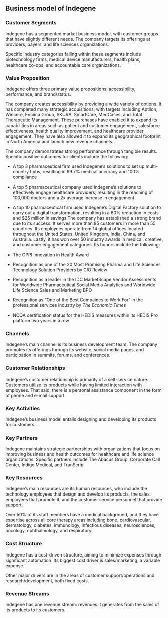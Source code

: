 Business model of Indegene
--------------------------

 ### Customer Segments

 Indegene has a segmented market business model, with customer groups that have slightly different needs. The company targets its offerings at providers, payers, and life sciences organizations.

 Specific industry categories falling within these segments include biotechnology firms, medical device manufacturers, health plans, healthcare co-ops, and accountable care organizations.

 ### Value Proposition

 Indegene offers three primary value propositions: accessibility, performance, and brand/status.

 The company creates accessibility by providing a wide variety of options. It has completed many strategic acquisitions, with targets including Aptilon, Wincere, Encima Group, SKURA, SmartCare, MedCases, and Total Therapeutic Management. These purchases have enabled it to expand its capabilities in areas such as patient and customer engagement, salesforce effectiveness, health quality improvement, and healthcare provider engagement. They have also allowed it to expand its geographical footprint in North America and launch new revenue channels.

 The company demonstrates strong performance through tangible results. Specific positive outcomes for clients include the following:

  * A top 3 pharmaceutical firm used Indegene’s solutions to set up multi-country hubs, resulting in 99.7% medical accuracy and 100% compliance
 * A top 5 pharmaceutical company used Indegene’s solutions to effectively engage healthcare providers, resulting in the reaching of 100,000 doctors and a 2x average increase in engagement
 * A top 10 pharmaceutical firm used Indegene’s Digital Factory solution to carry out a digital transformation, resulting in a 60% reduction in costs and $25 million in savings
  The company has established a strong brand due to its success. It serves more than 85 customers in more than 55 countries. Its employees operate from 14 global offices located throughout the United States, United Kingdom, India, China, and Australia. Lastly, it has won over 50 industry awards in medical, creative, and customer engagement categories. Its honors include the following:

  * The OPPI Innovation in Health Award
 * Recognition as one of the 20 Most Promising Pharma and Life Sciences Technology Solution Providers by CIO Review
 * Recognition as a leader in the IDC MarketScape Vendor Assessments for Worldwide Pharmaceutical Social Media Analytics and Worldwide Life Science Sales and Marketing BPO
 * Recognition as “One of the Best Compaines to Work For“ in the professional services industry by *The Economic Times*
 * NCQA certification status for the HEDIS measures within its HEDIS Pro platform two years in a row
  ### Channels

 Indegene’s main channel is its business development team. The company promotes its offerings through its website, social media pages, and participation in summits, forums, and conferences.

 ### Customer Relationships

 Indegene’s customer relationship is primarily of a self-service nature. Customers utilize its products while having limited interaction with employees. That said, there is a personal assistance component in the form of phone and e-mail support.

 ### Key Activities

 Indegene’s business model entails designing and developing its products for customers.

 ### Key Partners

 Indegene maintains strategic partnerships with organizations that focus on improving business and health outcomes for healthcare and life science organizations. Specific partners include The Abacus Group, Corporate Call Center, Indigo Medical, and TranScrip.

 ### Key Resources

 Indegene’s main resources are its human resources, who include the technology employees that design and develop its products, the sales employees that promote it, and the customer service personnel that provide support.

 Over 50% of its staff members have a medical background, and they have expertise across all core therapy areas including bone, cardiovascular, dermatology, diabetes, immunology, infectious diseases, neurosciences, oncology, ophthalmology, and respiratory.

 ### Cost Structure

 Indegene has a cost-driven structure, aiming to minimize expenses through significant automation. Its biggest cost driver is sales/marketing, a variable expense.

 Other major drivers are in the areas of customer support/operations and research/development, both fixed costs.

 ### Revenue Streams

 Indegene has one revenue stream: revenues it generates from the sales of its products to its customers.